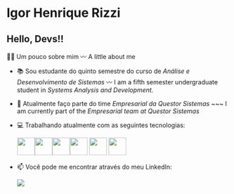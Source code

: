 # Igor Henrique Rizzi
## Hello, Devs!!

👨‍💻 Um pouco sobre mim 〰 A little about me

- :books: Sou estudante do quinto semestre do curso de *Análise e Desenvolvimento de Sistemas* 〰 I am a fifth semester undergraduate student in *Systems Analysis and Development.*
- 🔭 Atualmente faço parte do time *Empresarial da Questor Sistemas* ~~~ I am currently part of the *Empresarial team at Questor Sistemas*
- :computer: Trabalhando atualmente com as seguintes tecnologias:

  <img src="https://cdn.jsdelivr.net/gh/devicons/devicon/icons/angularjs/angularjs-original.svg" width="40" height="40"/><img src="https://cdn.jsdelivr.net/gh/devicons/devicon/icons/csharp/csharp-original.svg" width="40" height="40"/><img src="https://cdn.jsdelivr.net/gh/devicons/devicon/icons/git/git-original.svg" width="40" height="40"/><img src="https://cdn.jsdelivr.net/gh/devicons/devicon/icons/mongodb/mongodb-plain-wordmark.svg" width="40" height="40"/> <img src="https://cdn.jsdelivr.net/gh/devicons/devicon/icons/php/php-original.svg" width="40" height="40"/> <img src="https://cdn.jsdelivr.net/gh/devicons/devicon/icons/postgresql/postgresql-plain-wordmark.svg" width="40" height="40"/>



- 📫 Você pode me encontrar através do meu LinkedIn:

  <a href="https://www.linkedin.com/in/igor-henrique-rizzi-16a432208/" target="_blank"><img src="https://img.shields.io/badge/-LinkedIn-%230077B5?style=for-the-badge&logo=linkedin&logoColor=white" target="_blank"></a>
